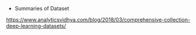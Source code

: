 - Summaries of Dataset

https://www.analyticsvidhya.com/blog/2018/03/comprehensive-collection-deep-learning-datasets/
